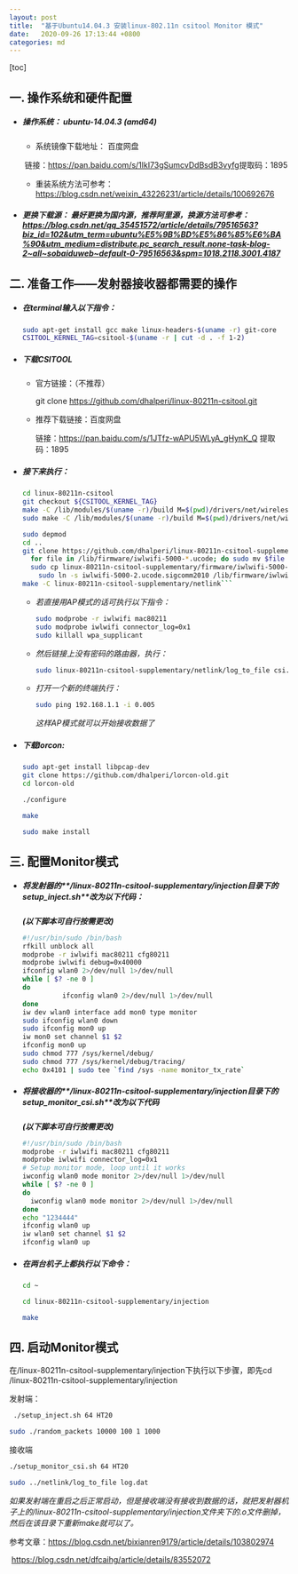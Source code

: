 ```yaml
---
layout: post
title:  "基于Ubuntu14.04.3 安装linux-802.11n csitool Monitor 模式"
date:   2020-09-26 17:13:44 +0800
categories: md
---
```

[toc]

## 一.  操作系统和硬件配置

- ##### 操作系统： ubuntu-14.04.3  (amd64)

  - 系统镜像下载地址： 百度网盘

  ​           链接：https://pan.baidu.com/s/1lkI73gSumcvDdBsdB3vyfg 
  ​           提取码：1895

  - 重装系统方法可参考：https://blog.csdn.net/weixin_43226231/article/details/100692676

    

- ##### 更换下载源： 最好更换为国内源，推荐阿里源，换源方法可参考：https://blog.csdn.net/qq_35451572/article/details/79516563?biz_id=102&utm_term=ubuntu%E5%9B%BD%E5%86%85%E6%BA%90&utm_medium=distribute.pc_search_result.none-task-blog-2~all~sobaiduweb~default-0-79516563&spm=1018.2118.3001.4187



## 二.  准备工作——发射器接收器都需要的操作

- ##### 在terminal输入以下指令：

  ```sh
  sudo apt-get install gcc make linux-headers-$(uname -r) git-core
  CSITOOL_KERNEL_TAG=csitool-$(uname -r | cut -d . -f 1-2)
  ```

  

- ##### 下载CSITOOL

  - 官方链接：（不推荐） 

    git clone https://github.com/dhalperi/linux-80211n-csitool.git


  - 推荐下载链接：百度网盘

    链接：https://pan.baidu.com/s/1JTfz-wAPU5WLyA_gHynK_Q 
    提取码：1895

    

- ##### 接下来执行：

  ```sh
  cd linux-80211n-csitool
  git checkout ${CSITOOL_KERNEL_TAG}
  make -C /lib/modules/$(uname -r)/build M=$(pwd)/drivers/net/wireless/iwlwifi modules
  sudo make -C /lib/modules/$(uname -r)/build M=$(pwd)/drivers/net/wireless/iwlwifi INSTALL_MOD_DIR=updates modules_install
  ```

  ```sh
  sudo depmod
  cd ..
  git clone https://github.com/dhalperi/linux-80211n-csitool-supplementary.git
  	for file in /lib/firmware/iwlwifi-5000-*.ucode; do sudo mv $file $file.orig; done
  	sudo cp linux-80211n-csitool-supplementary/firmware/iwlwifi-5000-2.ucode.sigcomm2010 /lib/firmware/
      sudo ln -s iwlwifi-5000-2.ucode.sigcomm2010 /lib/firmware/iwlwifi-5000-2.ucode
  make -C linux-80211n-csitool-supplementary/netlink```
  ```

  

  - *若直接用AP模式的话可执行以下指令：*

    ```sh
    sudo modprobe -r iwlwifi mac80211
    sudo modprobe iwlwifi connector_log=0x1
    sudo killall wpa_supplicant
    ```

  - *然后链接上没有密码的路由器，执行：*

    ```sh
    sudo linux-80211n-csitool-supplementary/netlink/log_to_file csi.dat
    ```

  - *打开一个新的终端执行：*

    ```sh
    sudo ping 192.168.1.1 -i 0.005
    ```

    *这样AP模式就可以开始接收数据了*

- ##### 下载lorcon:

  ```sh
  sudo apt-get install libpcap-dev
  git clone https://github.com/dhalperi/lorcon-old.git
  cd lorcon-old
  
  ./configure
  
  make
  
  sudo make install
  ```

  

## 三.  配置Monitor模式

- ##### 将发射器的**/linux-80211n-csitool-supplementary/injection**目录下的**setup_inject.sh**改为以下代码：

  ***(以下脚本可自行按需更改)***

  ```sh
  #!/usr/bin/sudo /bin/bash
  rfkill unblock all
  modprobe -r iwlwifi mac80211 cfg80211
  modprobe iwlwifi debug=0x40000
  ifconfig wlan0 2>/dev/null 1>/dev/null
  while [ $? -ne 0 ]
  do
  	        ifconfig wlan0 2>/dev/null 1>/dev/null
  done
  iw dev wlan0 interface add mon0 type monitor
  sudo ifconfig wlan0 down
  sudo ifconfig mon0 up
  iw mon0 set channel $1 $2
  ifconfig mon0 up
  sudo chmod 777 /sys/kernel/debug/
  sudo chmod 777 /sys/kernel/debug/tracing/
  echo 0x4101 | sudo tee `find /sys -name monitor_tx_rate`
  ```



- ##### 将接收器的**/linux-80211n-csitool-supplementary/injection**目录下的**setup_monitor_csi.sh**改为以下代码

  ***(以下脚本可自行按需更改)***

  ```sh
  #!/usr/bin/sudo /bin/bash
  modprobe -r iwlwifi mac80211 cfg80211
  modprobe iwlwifi connector_log=0x1
  # Setup monitor mode, loop until it works
  iwconfig wlan0 mode monitor 2>/dev/null 1>/dev/null
  while [ $? -ne 0 ]
  do
  	iwconfig wlan0 mode monitor 2>/dev/null 1>/dev/null
  done
  echo "1234444"
  ifconfig wlan0 up
  iw wlan0 set channel $1 $2
  ifconfig wlan0 up
  ```

- ##### 在两台机子上都执行以下命令：

  ```sh
  cd ~
  
  cd linux-80211n-csitool-supplementary/injection
  
  make
  ```



## 四.  启动Monitor模式

在/linux-80211n-csitool-supplementary/injection下执行以下步骤，即先cd /linux-80211n-csitool-supplementary/injection

发射端：

```sh
 ./setup_inject.sh 64 HT20

sudo ./random_packets 10000 100 1 1000
```


接收端

```sh
./setup_monitor_csi.sh 64 HT20

sudo ../netlink/log_to_file log.dat
```



*如果发射端在重启之后正常启动，但是接收端没有接收到数据的话，就把发射器机子上的/linux-80211n-csitool-supplementary/injection文件夹下的.o文件删掉，然后在该目录下重新make就可以了。*





参考文章：https://blog.csdn.net/bixianren9179/article/details/103802974

​				   https://blog.csdn.net/dfcaihg/article/details/83552072

